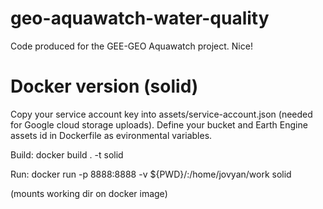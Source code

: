 # geo-aquawatch-water-quality
Code produced for the GEE-GEO Aquawatch project.
Nice!


# Docker version (solid)

Copy your service account key into assets/service-account.json (needed for Google cloud storage uploads). 
Define your bucket and Earth Engine assets id in Dockerfile as evironmental variables. 

Build: 
docker build . -t solid

Run: 
docker run  -p 8888:8888  -v ${PWD}/:/home/jovyan/work solid 

(mounts working dir on docker image)


